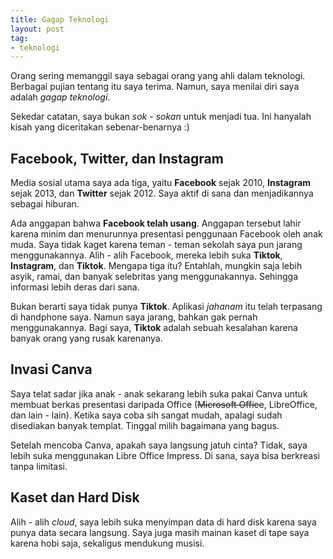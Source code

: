 ```yaml
---
title: Gagap Teknologi
layout: post
tag: 
- teknologi
---
```

Orang sering memanggil saya sebagai orang yang ahli dalam teknologi. Berbagai pujian tentang itu saya terima. Namun, saya menilai diri saya adalah _gagap teknologi_. 

Sekedar catatan, saya bukan *sok - sokan* untuk menjadi tua. Ini hanyalah kisah yang diceritakan sebenar-benarnya :)

## Facebook, Twitter, dan Instagram
Media sosial utama saya ada tiga, yaitu **Facebook** sejak 2010, **Instagram** sejak 2013, dan **Twitter** sejak 2012. Saya aktif di sana dan menjadikannya sebagai hiburan. 

Ada anggapan bahwa **Facebook telah usang**. Anggapan tersebut lahir karena minim dan menurunnya presentasi penggunaan Facebook oleh anak muda. Saya tidak kaget karena teman - teman sekolah saya pun jarang menggunakannya. Alih - alih Facebook, mereka lebih suka **Tiktok**, **Instagram**, dan **Tiktok**. Mengapa tiga itu? Entahlah, mungkin saja lebih asyik, ramai, dan banyak selebritas yang menggunakannya. Sehingga informasi lebih deras dari sana.

Bukan berarti saya tidak punya **Tiktok**. Aplikasi _jahanam_ itu telah terpasang di handphone saya. Namun saya jarang, bahkan gak pernah menggunakannya. Bagi saya, **Tiktok** adalah sebuah kesalahan karena banyak orang yang rusak karenanya.

## Invasi Canva
Saya telat sadar jika anak - anak sekarang lebih suka pakai Canva untuk membuat berkas presentasi daripada Office (~~Microsoft Office~~, LibreOffice, dan lain - lain). Ketika saya coba sih sangat mudah, apalagi sudah disediakan banyak templat. Tinggal milih bagaimana yang bagus.

Setelah mencoba Canva, apakah saya langsung jatuh cinta? Tidak, saya lebih suka menggunakan Libre Office Impress. Di sana, saya bisa berkreasi tanpa limitasi.

## Kaset dan Hard Disk
Alih - alih *cloud*, saya lebih suka menyimpan data di hard disk karena saya punya data secara langsung. Saya juga masih mainan kaset di tape saya karena hobi saja, sekaligus mendukung musisi. 
